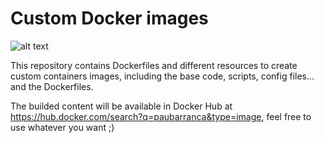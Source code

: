 # Custom Docker images

![alt text](https://i2.wp.com/blog.ichasco.com/wp-content/uploads/2017/06/compose-1-1.png?resize=453%2C261&ssl=1)

This repository contains Dockerfiles and different resources to create custom containers images, including the base code, scripts, config files... and the Dockerfiles.

The builded content will be available in Docker Hub at https://hub.docker.com/search?q=paubarranca&type=image, feel free to use whatever you want ;)

